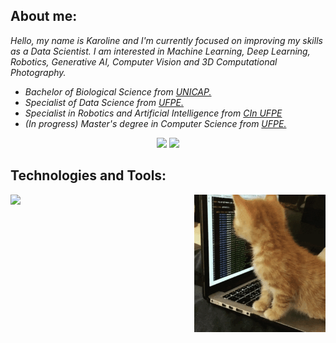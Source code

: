 <h2>About me:</h2>
<p><em>Hello, my name is Karoline and I'm currently focused on improving my skills as a Data Scientist. I am interested in Machine Learning, Deep Learning, Robotics, Generative AI, Computer Vision and 3D Computational Photography.</em></p>

<ul>
  <li><em>Bachelor of Biological Science from <a href="https://portal.unicap.br/">UNICAP.<a/></em></li>
  <li><em>Specialist of Data Science from <a href="https://posdatascience.cin.ufpe.br/">UFPE.<a/></em></li>
  <li><em>Specialist in Robotics and Artificial Intelligence from <a href="https://residenciarobotica.cin.ufpe.br/">CIn UFPE</a></em></li>
  <li><em>(In progress) Master's degree in Computer Science from <a href="https://secpos.cin.ufpe.br/">UFPE.<a/></em></li>
</ul>


<div align="center">
  <a href="https://www.linkedin.com/in/kjcsilva/" alt="linkedin" target="_blank">
  <img src="https://img.shields.io/badge/LinkedIn-0077B5?style=for-the-badge&logo=linkedin&logoColor=white"></a>
  <a href="karolinejcsilva@gmail.com" alt="gmail" target="_blank">
  <img src="https://img.shields.io/badge/Gmail-D14836?style=for-the-badge&logo=gmail&logoColor=white&link=karolinejcsilva@gmail.com"></a>
</div>


<h2>Technologies and Tools:</h2>

<div align="center">
  <img align="right" height="220" alt="coding-time" src="assets/cat-code.gif">
  <p align="left">
    <a href="https://github.com/KarolineCostadaSilva">
      <img src="https://skillicons.dev/icons?i=anaconda,aws,azure,bash,cpp,docker,windows,linux,ubuntu,vscode,pycharm,tensorflow,github,git,sqlite,mysql,java,r,py,opencv,pytorch,sklearn,obsidian,notion,mongodb,postgres,powershell,ros,latex&perline=10"/>
    </a>
  </p>
</div>


<!--
**KarolineCostadaSilva/KarolineCostadaSilva** is a ✨ _special_ ✨ repository because its `README.md` (this file) appears on your GitHub profile.

Here are some ideas to get you started:

- 🔭 I’m currently working on ...
- 🌱 I’m currently learning ...
- 👯 I’m looking to collaborate on ...
- 🤔 I’m looking for help with ...
- 💬 Ask me about ...
- 📫 How to reach me: ...
- 😄 Pronouns: ...
- ⚡ Fun fact: ...
-->
